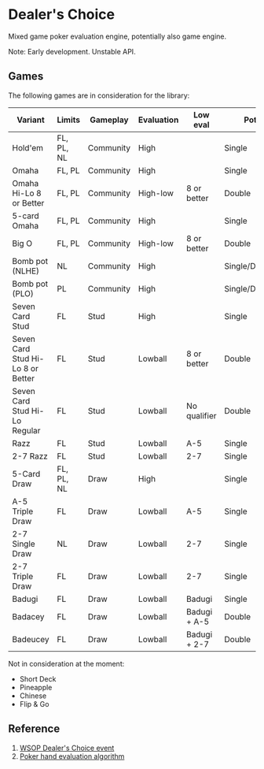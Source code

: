 # Dealer's Choice

Mixed game poker evaluation engine, potentially also game engine.

Note: Early development. Unstable API.

## Games

The following games are in consideration for the library:

| Variant                           | Limits     | Gameplay  | Evaluation | Low eval     | Pot           |
| --------------------------------- | ---------- | --------- | ---------- | ------------ | ------------- |
| Hold'em                           | FL, PL, NL | Community | High       |              | Single        |
| Omaha                             | FL, PL     | Community | High       |              | Single        |
| Omaha Hi-Lo 8 or Better           | FL, PL     | Community | High-low   | 8 or better  | Double        |
| 5-card Omaha                      | FL, PL     | Community | High       |              | Single        |
| Big O                             | FL, PL     | Community | High-low   | 8 or better  | Double        |
| Bomb pot (NLHE)                   | NL         | Community | High       |              | Single/Double |
| Bomb pot (PLO)                    | PL         | Community | High       |              | Single/Double |
| Seven Card Stud                   | FL         | Stud      | High       |              | Single        |
| Seven Card Stud Hi-Lo 8 or Better | FL         | Stud      | Lowball    | 8 or better  | Double        |
| Seven Card Stud Hi-Lo Regular     | FL         | Stud      | Lowball    | No qualifier | Double        |
| Razz                              | FL         | Stud      | Lowball    | A-5          | Single        |
| 2-7 Razz                          | FL         | Stud      | Lowball    | 2-7          | Single        |
| 5-Card Draw                       | FL, PL, NL | Draw      | High       |              | Single        |
| A-5 Triple Draw                   | FL         | Draw      | Lowball    | A-5          | Single        |
| 2-7 Single Draw                   | NL         | Draw      | Lowball    | 2-7          | Single        |
| 2-7 Triple Draw                   | FL         | Draw      | Lowball    | 2-7          | Single        |
| Badugi                            | FL         | Draw      | Lowball    | Badugi       | Single        |
| Badacey                           | FL         | Draw      | Lowball    | Badugi + A-5 | Double        |
| Badeucey                          | FL         | Draw      | Lowball    | Badugi + 2-7 | Double        |

Not in consideration at the moment:

* Short Deck
* Pineapple
* Chinese
* Flip & Go

## Reference

1. [WSOP Dealer's Choice event](https://www.wsop.com/pdfs/structuresheets/structure_5504_23147.pdf)
2. [Poker hand evaluation algorithm](https://github.com/HenryRLee/PokerHandEvaluator/blob/master/Documentation/Algorithm.md)
